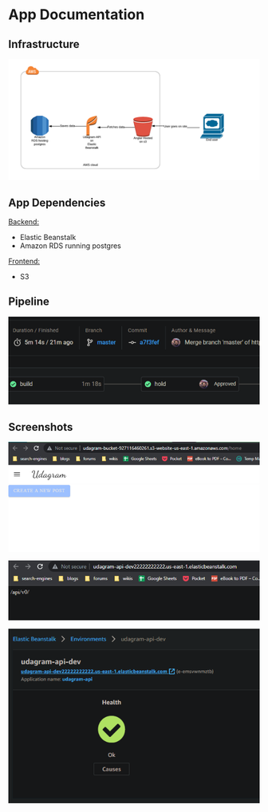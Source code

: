 # App Documentation

## Infrastructure

![arch](./assets/architecture.png)

## App Dependencies

[Backend:](http://udagram-api-dev22222222222.us-east-1.elasticbeanstalk.com/)
- Elastic Beanstalk
- Amazon RDS running postgres

[Frontend:](http://udagram-bucket-927116460261.s3-website-us-east-1.amazonaws.com/home)
- S3

## Pipeline

![circleci](./assets/circleci.PNG)

## Screenshots

![frontend](./assets/deployed-frontend.PNG)

![backend](./assets/deployed-backend.PNG)

![health](./assets/health.PNG)
